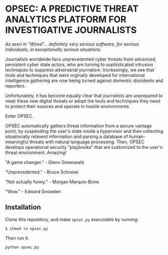 # OPSEC: A PREDICTIVE THREAT ANALYTICS PLATFORM FOR INVESTIGATIVE JOURNALISTS

*As seen in "Wired"... definitely very serious software, for serious individuals, in exceptionally serious situations.*

Journalists worldwide face unprecedented cyber threats from advanced, persistent cyber state actors, who are turning to sophisticated intrusion techniques to suppress adversarial journalism. Increasingly, we see that tools and techniques that were orginally developed for international intelligence gathering are now being turned against domestic dissidents and reporters.

Unfortunately, it has become equally clear that journalists are unprepared to meet these new digital threats or adopt the tools and techniques they need to protect their sources and operate in hostile environments.

Enter OPSEC. 

OPSEC automatically gathers threat information from a secure vantage point, by suspending the user's state inside a hypervisor and then collecting situationally relavent information and parsing a database of human-meaningful threats with natural language processing. Then, OPSEC develops operational security "playbooks" that are customized to the user's threat environment. Amazing!

"A game changer." - Glenn Greenwald

"Unprecedented." - Bruce Schneier

"Not actually funny." - Morgan Marquis-Boire

"Wow." - Edward Snowden

## Installation

Clone this repository, and make `opsec.py` executable by running:

`$ chmod +x opsec.py`

Then run it:

`python opsec.py`
